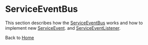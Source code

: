 # ServiceEventBus

This section describes how the [ServiceEventBus](../blob/develop/src/main/java/org/n52/iceland/event/ServiceEventBus.java) works and how to implement new [ServiceEvent](../blob/develop/src/main/java/org/n52/iceland/event/ServiceEvent.java). and [ServiceEventListener](../blob/develop/src/main/java/org/n52/iceland/event/ServiceEventListener.java).

Back to [Home](Home.md)